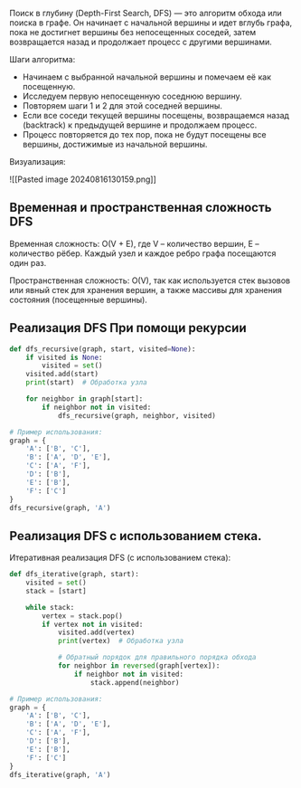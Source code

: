  Поиск в глубину (Depth-First Search, DFS) — это алгоритм обхода или поиска в графе. Он начинает с начальной вершины и идет вглубь графа, пока не достигнет вершины без непосещенных соседей, затем возвращается назад и продолжает процесс с другими вершинами.

Шаги алгоритма:

- Начинаем с выбранной начальной вершины и помечаем её как посещенную.
- Исследуем первую непосещенную соседнюю вершину.
- Повторяем шаги 1 и 2 для этой соседней вершины.
- Если все соседи текущей вершины посещены, возвращаемся назад (backtrack) к предыдущей вершине и продолжаем процесс.
- Процесс повторяется до тех пор, пока не будут посещены все вершины, достижимые из начальной вершины.

Визуализация:

![[Pasted image 20240816130159.png]]

## Временная и пространственная сложность DFS
Временная сложность:
O(V + E), где V – количество вершин, E – количество рёбер.
Каждый узел и каждое ребро графа посещаются один раз.

Пространственная сложность:
O(V), так как используется стек вызовов или явный стек для хранения вершин, а также массивы для хранения состояния (посещенные вершины). 

## Реализация DFS При помощи рекурсии
```python
def dfs_recursive(graph, start, visited=None):
    if visited is None:
        visited = set()
    visited.add(start)
    print(start)  # Обработка узла

    for neighbor in graph[start]:
        if neighbor not in visited:
            dfs_recursive(graph, neighbor, visited)

# Пример использования:
graph = {
    'A': ['B', 'C'],
    'B': ['A', 'D', 'E'],
    'C': ['A', 'F'],
    'D': ['B'],
    'E': ['B'],
    'F': ['C']
}
dfs_recursive(graph, 'A')
```

## Реализация DFS с использованием стека.
Итеративная реализация DFS (с использованием стека):
```python
def dfs_iterative(graph, start):
    visited = set()
    stack = [start]

    while stack:
        vertex = stack.pop()
        if vertex not in visited:
            visited.add(vertex)
            print(vertex)  # Обработка узла

			# Обратный порядок для правильного порядка обхода
            for neighbor in reversed(graph[vertex]):  
                if neighbor not in visited:
                    stack.append(neighbor)

# Пример использования:
graph = {
    'A': ['B', 'C'],
    'B': ['A', 'D', 'E'],
    'C': ['A', 'F'],
    'D': ['B'],
    'E': ['B'],
    'F': ['C']
}
dfs_iterative(graph, 'A')
```